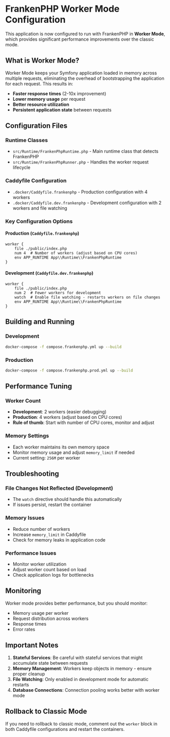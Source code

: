 # FrankenPHP Worker Mode Configuration

This application is now configured to run with FrankenPHP in **Worker Mode**, which provides significant performance improvements over the classic mode.

## What is Worker Mode?

Worker Mode keeps your Symfony application loaded in memory across multiple requests, eliminating the overhead of bootstrapping the application for each request. This results in:

- **Faster response times** (2-10x improvement)
- **Lower memory usage** per request
- **Better resource utilization**
- **Persistent application state** between requests

## Configuration Files

### Runtime Classes

- `src/Runtime/FrankenPhpRuntime.php` - Main runtime class that detects FrankenPHP
- `src/Runtime/FrankenPhpRunner.php` - Handles the worker request lifecycle

### Caddyfile Configuration

- `.docker/Caddyfile.frankenphp` - Production configuration with 4 workers
- `.docker/Caddyfile.dev.frankenphp` - Development configuration with 2 workers and file watching

### Key Configuration Options

#### Production (`Caddyfile.frankenphp`)

```caddy
worker {
    file ./public/index.php
    num 4  # Number of workers (adjust based on CPU cores)
    env APP_RUNTIME App\\Runtime\\FrankenPhpRuntime
}
```

#### Development (`Caddyfile.dev.frankenphp`)

```caddy
worker {
    file ./public/index.php
    num 2  # Fewer workers for development
    watch  # Enable file watching - restarts workers on file changes
    env APP_RUNTIME App\\Runtime\\FrankenPhpRuntime
}
```

## Building and Running

### Development

```bash
docker-compose -f compose.frankenphp.yml up --build
```

### Production

```bash
docker-compose -f compose.frankenphp.prod.yml up --build
```

## Performance Tuning

### Worker Count

- **Development**: 2 workers (easier debugging)
- **Production**: 4 workers (adjust based on CPU cores)
- **Rule of thumb**: Start with number of CPU cores, monitor and adjust

### Memory Settings

- Each worker maintains its own memory space
- Monitor memory usage and adjust `memory_limit` if needed
- Current setting: `256M` per worker

## Troubleshooting

### File Changes Not Reflected (Development)

- The `watch` directive should handle this automatically
- If issues persist, restart the container

### Memory Issues

- Reduce number of workers
- Increase `memory_limit` in Caddyfile
- Check for memory leaks in application code

### Performance Issues

- Monitor worker utilization
- Adjust worker count based on load
- Check application logs for bottlenecks

## Monitoring

Worker mode provides better performance, but you should monitor:

- Memory usage per worker
- Request distribution across workers
- Response times
- Error rates

## Important Notes

1. **Stateful Services**: Be careful with stateful services that might accumulate state between requests
2. **Memory Management**: Workers keep objects in memory - ensure proper cleanup
3. **File Watching**: Only enabled in development mode for automatic restarts
4. **Database Connections**: Connection pooling works better with worker mode

## Rollback to Classic Mode

If you need to rollback to classic mode, comment out the `worker` block in both Caddyfile configurations and restart the containers.
